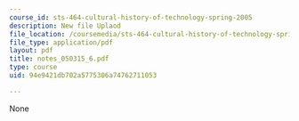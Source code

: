 ```yaml
---
course_id: sts-464-cultural-history-of-technology-spring-2005
description: New file Uplaod
file_location: /coursemedia/sts-464-cultural-history-of-technology-spring-2005/94e9421db702a5775306a74762711053_notes_050315_6.pdf
file_type: application/pdf
layout: pdf
title: notes_050315_6.pdf
type: course
uid: 94e9421db702a5775306a74762711053

---
```

None